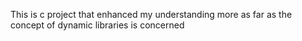 This is c project that enhanced my understanding more as far as the concept of dynamic libraries is concerned
